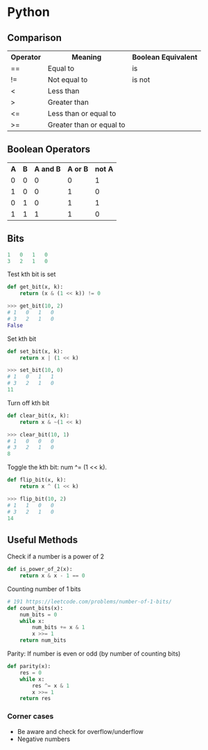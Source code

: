# Python
## Comparison
<table>
    <tr>
        <th>Operator</th>
        <th>Meaning</th>
        <th>Boolean Equivalent</th>
    </tr>
    <tr>
        <td>==</td>
        <td>Equal to</td>
        <td>is</td>
    </tr>
    <tr>
        <td>!=</td>
        <td>Not equal to</td>
        <td>is not</td>
    </tr>
    <tr>
        <td><</td>
        <td>Less than</td>
        <td></td>
    </tr>
    <tr>
        <td>></td>
        <td>Greater than</td>
        <td></td>
    </tr>
    <tr>
        <td><=</td>
        <td>Less than or equal to</td>
        <td></td>
    </tr>
    <tr>
        <td>>=</td>
        <td>Greater than or equal to</td>
        <td></td>
    </tr>
</table>

## Boolean Operators
<table>
    <tr>
        <th>A</th>
        <th>B</th>
        <th>A and B</th>
        <th>A or B</th>
        <th>not A</th>
    </tr>
    <tr>
        <td>0</td>
        <td>0</td>
        <td>0</td>
        <td>0</td>
        <td>1</td>
    </tr>
    <tr>
        <td>1</td>
        <td>0</td>
        <td>0</td>
        <td>1</td>
        <td>0</td>
    </tr>
    <tr>
        <td>0</td>
        <td>1</td>
        <td>0</td>
        <td>1</td>
        <td>1</td>
    </tr>
    <tr>
        <td>1</td>
        <td>1</td>
        <td>1</td>
        <td>1</td>
        <td>0</td>
    </tr>
</table>

## Bits
```python
1   0   1   0
3   2   1   0
```
Test kth bit is set
```python
def get_bit(x, k):
    return (x & (1 << k)) != 0

>>> get_bit(10, 2)
# 1   0   1   0
# 3   2   1   0
False
```
Set kth bit
```python
def set_bit(x, k):
    return x | (1 << k)

>>> set_bit(10, 0)
# 1   0   1   1
# 3   2   1   0
11
```
Turn off kth bit
```python
def clear_bit(x, k):
    return x & ~(1 << k)

>>> clear_bit(10, 1)
# 1   0   0   0
# 3   2   1   0
8
```
Toggle the kth bit: num ^= (1 << k).
```python
def flip_bit(x, k):
    return x ^ (1 << k)

>>> flip_bit(10, 2)
# 1   1   0   0
# 3   2   1   0
14
```

## Useful Methods
Check if a number is a power of 2
```python
def is_power_of_2(x):
    return x & x - 1 == 0
```
Counting number of 1 bits
```python
# 191 https://leetcode.com/problems/number-of-1-bits/
def count_bits(x):
    num_bits = 0
    while x:
        num_bits += x & 1
        x >>= 1
    return num_bits
```
Parity: If number is even or odd (by number of counting bits)
```python
def parity(x):
    res = 0
    while x:
        res ^= x & 1
        x >>= 1
    return res
```

### Corner cases
- Be aware and check for overflow/underflow
- Negative numbers